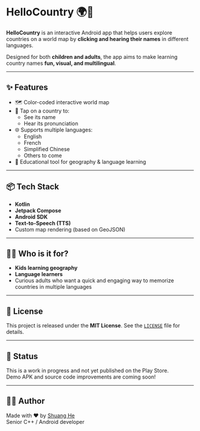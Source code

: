 # HelloCountry 🌍📣

**HelloCountry** is an interactive Android app that helps users explore countries on a world map by **clicking and hearing their names** in different languages.

Designed for both **children and adults**, the app aims to make learning country names **fun, visual, and multilingual**.

---

## ✨ Features

- 🗺️ Color-coded interactive world map
- 📍 Tap on a country to:
  - See its name
  - Hear its pronunciation
- 🌐 Supports multiple languages:
  - English
  - French
  - Simplified Chinese
  - Others to come
- 🧠 Educational tool for geography & language learning

---

## 📦 Tech Stack

- **Kotlin**
- **Jetpack Compose**
- **Android SDK**
- **Text-to-Speech (TTS)**
- Custom map rendering (based on GeoJSON)

---

## 🧑‍🎓 Who is it for?

- **Kids learning geography**
- **Language learners**
- Curious adults who want a quick and engaging way to memorize countries in multiple languages

---

## 📁 License

This project is released under the **MIT License**. See the [`LICENSE`](./LICENSE) file for details.

---

## 🚧 Status

This is a work in progress and not yet published on the Play Store.  
Demo APK and source code improvements are coming soon!

---

## 🙋‍♀️ Author

Made with ❤️ by [Shuang He](https://github.com/HEShuang)  
Senior C++ / Android developer

